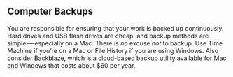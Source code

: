 
## Computer Backups

You are responsible for ensuring that your work is backed up continuously. Hard drives and USB flash drives are cheap, and backup methods are simple — especially on a Mac. There is *no* excuse *not* to backup. Use Time Machine if you’re on a Mac or File History if you are using Windows. Also consider Backblaze, which is a cloud-based backup utility available for Mac and Windows that costs about $60 per year.
